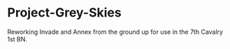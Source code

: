 # Project-Grey-Skies
Reworking Invade and Annex from the ground up for use in the 7th Cavalry 1st BN. 
